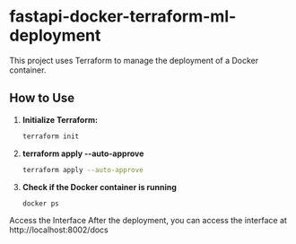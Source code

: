 # fastapi-docker-terraform-ml-deployment

This project uses Terraform to manage the deployment of a Docker container.

## How to Use

1. **Initialize Terraform:**
   ```bash
   terraform init
   
2. **terraform apply --auto-approve**
    ```bash
    terraform apply --auto-approve

3. **Check if the Docker container is running**
    ```bash
    docker ps
Access the Interface
After the deployment, you can access the interface at http://localhost:8002/docs